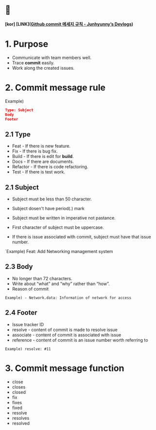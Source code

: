 # :page_with_curl:

**[kor] [LINK]([Github commit 메세지 규칙 - Junhyunny’s Devlogs](https://junhyunny.github.io/information/github/git-commit-message-rule/))**

# 1. Purpose

- Communicate with team members well.
- Trace **commit** easily.
- Work along the created issues.



# 2. Commit message rule

Example)

```json
Type: Subject
Body
Footer
```

## 2.1 Type

* Feat - If there is new feature.
* Fix - If there is bug fix.
* Build - If there is edit for **build**.
* Docs - If there are documents.
* Refactor - If there is code refactoring.
* Test - If there is test work.

## 2.1 Subject

* Subject must be less than 50 character.
* Subject dosen't have period(.) mark
* Subject must be written in imperative not pastance.
* First character of subject must be uppercase.

* If there is issue associated with commit, subject must have that issue number.

`Example) Feat: Add Networking management system

## 2.3 Body

* No longer than 72 characters.
* Write about “what” and “why” rather than “how”. 
* Reason of commit

`Example) - Network.data: Information of network for access`

## 2.4 Footer

* Issue tracker ID
* resolve - content of commit is made to resolve issue
* associate - content of commit is associated with issue
* reference - content of commit is an issue number worth referring to

`Example) resolve: #11`



# 3. Commit message function

- close
- closes
- closed
- fix
- fixes
- fixed
- resolve
- resolves
- resolved
